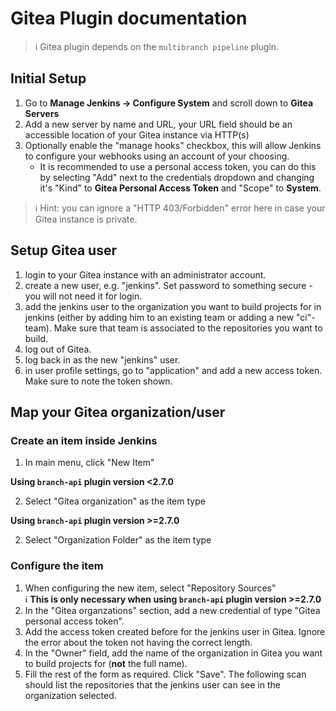 # Gitea Plugin documentation

> ℹ️ Gitea plugin depends on the `multibranch pipeline` plugin.

<!-- bare-bones, but better than nothing! -->

## Initial Setup

1. Go to **Manage Jenkins -> Configure System** and scroll down to **Gitea Servers**
2. Add a new server by name and URL, your URL field should be an accessible location of your Gitea instance via HTTP(s)
3. Optionally enable the "manage hooks" checkbox, this will allow Jenkins to configure your webhooks using an account of your choosing.
    - It is recommended to use a personal access token, you can do this by selecting "Add" next to the credentials dropdown and changing it's "Kind" to **Gitea Personal Access Token** and "Scope" to **System**.

> ℹ️ Hint: you can ignore a "HTTP 403/Forbidden" error here in case your Gitea instance is private.

## Setup Gitea user

1. login to your Gitea instance with an administrator account.
2. create a new user, e.g. "jenkins". Set password to something secure - you will not need it for login.
3. add the jenkins user to the organization you want to build projects for in jenkins (either by adding him to an existing team or adding a new "ci"-team). Make sure that team is associated to the repositories you want to build.
3. log out of Gitea.
4. log back in as the new "jenkins" user.
5. in user profile settings, go to "application" and add a new access token. Make sure to note the token shown.

## Map your Gitea organization/user

### Create an item inside Jenkins

1. In main menu, click "New Item"

**Using `branch-api` plugin version <2.7.0**

2. Select "Gitea organization" as the item type

**Using `branch-api` plugin version >=2.7.0**

2. Select "Organization Folder" as the item type

### Configure the item

1. When configuring the new item, select "Repository Sources"  
ℹ️ **This is only necessary when using `branch-api` plugin version >=2.7.0**
2. In the "Gitea organzations" section, add a new credential of type "Gitea personal access token".
3. Add the access token created before for the jenkins user in Gitea. Ignore the error about the token not having the correct length.
4. In the "Owner" field, add the name of the organization in Gitea you want to build projects for (**not** the full name).
5. Fill the rest of the form as required. Click "Save". The following scan should list the repositories that the jenkins user can see in the organization selected.
